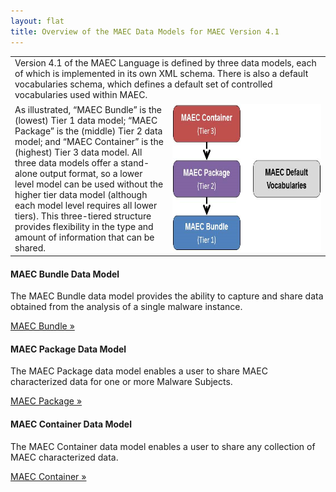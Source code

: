 ```yaml
---
layout: flat
title: Overview of the MAEC Data Models for MAEC Version 4.1
---
```


<table class="table-no-border">
<tr>
<td colspan="2">Version 4.1 of the MAEC Language is defined by three data models, each of which is implemented in its own XML schema.  There is also a default vocabularies schema, which defines a default set of controlled vocabularies used within MAEC.
</td>
</tr>
<tr>
<td width="50%">
As illustrated, “MAEC Bundle” is the (lowest) Tier 1 data model; “MAEC Package” is the (middle) Tier 2 data model; and “MAEC Container” is the (highest) Tier 3 data model.  All three data models offer a stand-alone output format, so a lower level model can be used without the higher tier data model (although each model level requires all lower tiers).  This three-tiered structure provides flexibility in the type and amount of information that can be shared.
</td>
<td width="50%">
<img src="/documentation/data_model_overview/datamodels.png" alt="MAEC data models" height="237" width="350"/>
</td>
</tr>
</table> 

<p></p>

<div class="row">
  <div class="col-md-6">
    <div class="well">
      <h4>MAEC Bundle Data Model</h4>
      <p>The MAEC Bundle data model provides the ability to capture and share data obtained from the analysis of a single malware instance.  </p>
	  <a class="btn btn-primary" href="/documentation/data_model_overview/bundle">MAEC Bundle »</a>
    </div>
  	<div class="well">
      <h4>MAEC Package Data Model</h4>
      <p>The MAEC Package data model enables a user to share MAEC characterized data for one or more Malware Subjects.</p>
      <a class="btn btn-primary" href="/documentation/data_model_overview/package">MAEC Package »</a>
    </div>
  </div>
  <div class="col-md-6">
  	<div class="well">
      <h4>MAEC Container Data Model</h4>
      <p>The MAEC Container data model enables a user to share any collection of MAEC characterized data.</p>
	  <a class="btn btn-primary" href="/documentation/data_model_overview/container">MAEC Container »</a>
    </div>
  </div>
</div>
